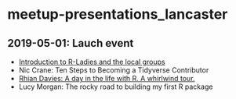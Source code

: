 # meetup-presentations_lancaster

## 2019-05-01: Lauch event

* [Introduction to R-Ladies and the local groups]()
* Nic Crane: Ten Steps to Becoming a Tidyverse Contributor
* [Rhian Davies: A day in the life with R. A whirlwind tour.]()
* Lucy Morgan: The rocky road to building my first R package
